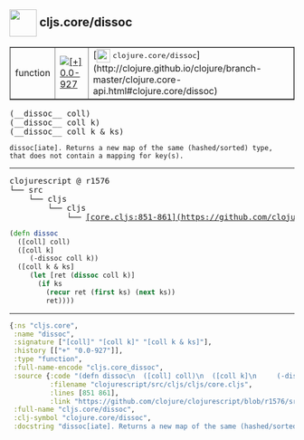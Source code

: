 ## <img width="48px" valign="middle" src="http://i.imgur.com/Hi20huC.png"> cljs.core/dissoc

 <table border="1">
<tr>
<td>function</td>
<td><a href="https://github.com/cljsinfo/api-refs/tree/0.0-927"><img valign="middle" alt="[+] 0.0-927" src="https://img.shields.io/badge/+-0.0--927-lightgrey.svg"></a> </td>
<td>
[<img height="24px" valign="middle" src="http://i.imgur.com/1GjPKvB.png"> <samp>clojure.core/dissoc</samp>](http://clojure.github.io/clojure/branch-master/clojure.core-api.html#clojure.core/dissoc)
</td>
</tr>
</table>

 <samp>
(__dissoc__ coll)<br>
(__dissoc__ coll k)<br>
(__dissoc__ coll k & ks)<br>
</samp>

```
dissoc[iate]. Returns a new map of the same (hashed/sorted) type,
that does not contain a mapping for key(s).
```

---

 <pre>
clojurescript @ r1576
└── src
    └── cljs
        └── cljs
            └── <ins>[core.cljs:851-861](https://github.com/clojure/clojurescript/blob/r1576/src/cljs/cljs/core.cljs#L851-L861)</ins>
</pre>

```clj
(defn dissoc
  ([coll] coll)
  ([coll k]
     (-dissoc coll k))
  ([coll k & ks]
     (let [ret (dissoc coll k)]
       (if ks
         (recur ret (first ks) (next ks))
         ret))))
```


---

```clj
{:ns "cljs.core",
 :name "dissoc",
 :signature ["[coll]" "[coll k]" "[coll k & ks]"],
 :history [["+" "0.0-927"]],
 :type "function",
 :full-name-encode "cljs.core_dissoc",
 :source {:code "(defn dissoc\n  ([coll] coll)\n  ([coll k]\n     (-dissoc coll k))\n  ([coll k & ks]\n     (let [ret (dissoc coll k)]\n       (if ks\n         (recur ret (first ks) (next ks))\n         ret))))",
          :filename "clojurescript/src/cljs/cljs/core.cljs",
          :lines [851 861],
          :link "https://github.com/clojure/clojurescript/blob/r1576/src/cljs/cljs/core.cljs#L851-L861"},
 :full-name "cljs.core/dissoc",
 :clj-symbol "clojure.core/dissoc",
 :docstring "dissoc[iate]. Returns a new map of the same (hashed/sorted) type,\nthat does not contain a mapping for key(s)."}

```
